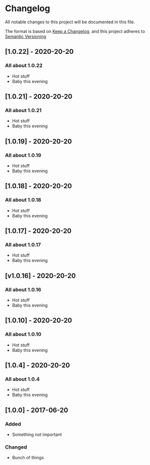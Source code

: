 # Changelog
All notable changes to this project will be documented in this file.

The format is based on [Keep a Changelog](https://keepachangelog.com/en/1.0.0/),
and this project adheres to [Semantic Versioning](https://semver.org/spec/v2.0.0.html)

## [1.0.22] - 2020-20-20

### All about 1.0.22
- Hot stuff
- Baby this evening

## [1.0.21] - 2020-20-20

### All about 1.0.21
- Hot stuff
- Baby this evening

## [1.0.19] - 2020-20-20

### All about 1.0.19
- Hot stuff
- Baby this evening

## [1.0.18] - 2020-20-20

### All about 1.0.18
- Hot stuff
- Baby this evening

## [1.0.17] - 2020-20-20

### All about 1.0.17
- Hot stuff
- Baby this evening

## [v1.0.16] - 2020-20-20

### All about 1.0.16
- Hot stuff
- Baby this evening

## [1.0.10] - 2020-20-20

### All about 1.0.10
- Hot stuff
- Baby this evening

## [1.0.4] - 2020-20-20

### All about 1.0.4
- Hot stuff
- Baby this evening

## [1.0.0] - 2017-06-20

### Added
- Something not important

### Changed
- Bunch of things
